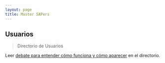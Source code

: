 ```yaml
---
layout: page
title: Master SAPers
---
```


## Usuarios

> Directorio de Usuarios 

Leer [debate para entender cómo funciona y cómo aparecer](https://foros.consultoria-sap.com/t/directorio-de-usuarios-sap-sapers/67579) en el directorio.
